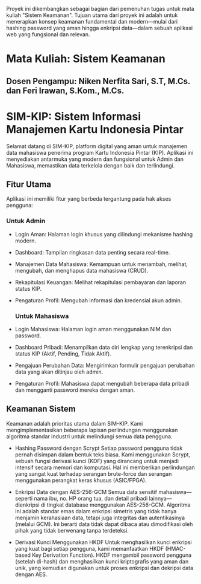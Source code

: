 Proyek ini dikembangkan sebagai bagian dari pemenuhan tugas untuk mata kuliah "Sistem Keamanan". Tujuan utama dari proyek ini adalah untuk menerapkan konsep keamanan fundamental dan modern—mulai dari hashing password yang aman hingga enkripsi data—dalam sebuah aplikasi web yang fungsional dan relevan.

# Mata Kuliah: Sistem Keamanan
## Dosen Pengampu: Niken Nerfita Sari, S.T, M.Cs. dan Feri Irawan, S.Kom., M.Cs.

# SIM-KIP: Sistem Informasi Manajemen Kartu Indonesia Pintar
Selamat datang di SIM-KIP, platform digital yang aman untuk manajemen data mahasiswa penerima program Kartu Indonesia Pintar (KIP). Aplikasi ini menyediakan antarmuka yang modern dan fungsional untuk Admin dan Mahasiswa, memastikan data terkelola dengan baik dan terlindungi.

## Fitur Utama
Aplikasi ini memiliki fitur yang berbeda tergantung pada hak akses pengguna:

  ### Untuk Admin
- Login Aman: Halaman login khusus yang dilindungi mekanisme hashing modern.
- Dashboard: Tampilan ringkasan data penting secara real-time.
- Manajemen Data Mahasiswa: Kemampuan untuk menambah, melihat, mengubah, dan menghapus data mahasiswa (CRUD).
- Rekapitulasi Keuangan: Melihat rekapitulasi pembayaran dan laporan status KIP.
- Pengaturan Profil: Mengubah informasi dan kredensial akun admin.

  ### Untuk Mahasiswa
- Login Mahasiswa: Halaman login aman menggunakan NIM dan password.
- Dashboard Pribadi: Menampilkan data diri lengkap yang terenkripsi dan status KIP (Aktif, Pending, Tidak Aktif).
- Pengajuan Perubahan Data: Mengirimkan formulir pengajuan perubahan data yang akan ditinjau oleh admin.
- Pengaturan Profil: Mahasiswa dapat mengubah beberapa data pribadi dan mengganti password mereka dengan aman.

## Keamanan Sistem
  Keamanan adalah prioritas utama dalam SIM-KIP. Kami mengimplementasikan beberapa lapisan perlindungan menggunakan algoritma standar industri untuk melindungi semua data pengguna.
- Hashing Password dengan Scrypt
Setiap password pengguna tidak pernah disimpan dalam bentuk teks biasa. Kami menggunakan Scrypt, sebuah fungsi derivasi kunci (KDF) yang dirancang untuk menjadi intensif secara memori dan komputasi. Hal ini memberikan perlindungan yang sangat kuat terhadap serangan brute-force dan serangan menggunakan perangkat keras khusus (ASIC/FPGA).

- Enkripsi Data dengan AES-256-GCM
Semua data sensitif mahasiswa—seperti nama ibu, no. HP orang tua, dan detail pribadi lainnya—dienkripsi di tingkat database menggunakan AES-256-GCM. Algoritma ini adalah standar emas dalam enkripsi simetris yang tidak hanya menjamin kerahasiaan data, tetapi juga integritas dan autentikasinya (melalui GCM). Ini berarti data tidak dapat dibaca atau dimodifikasi oleh pihak yang tidak berwenang tanpa terdeteksi.

- Derivasi Kunci Menggunakan HKDF
Untuk menghasilkan kunci enkripsi yang kuat bagi setiap pengguna, kami memanfaatkan HKDF (HMAC-based Key Derivation Function). HKDF mengambil password pengguna (setelah di-hash) dan menghasilkan kunci kriptografis yang aman dan unik, yang kemudian digunakan untuk proses enkripsi dan dekripsi data dengan AES.

